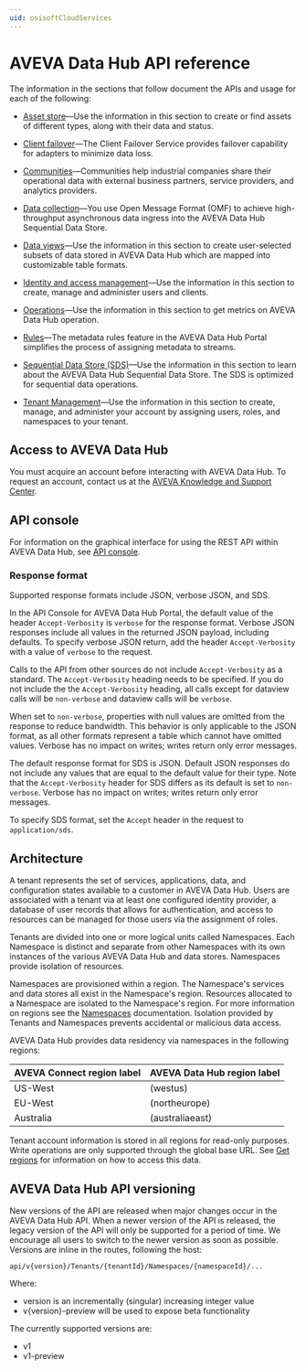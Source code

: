 ```yaml
---
uid: osisoftCloudServices
---
```


# AVEVA Data Hub API reference

The information in the sections that follow document the APIs and usage for each of the following:

* [Asset store](xref:Assets)—Use the information in this section to create or find assets of different types, along with their data and status.

* [Client failover](xref:FailoverOverview)—The Client Failover Service provides failover capability for adapters to minimize data loss. 

* [Communities](xref:communityOverview)—Communities help industrial companies share their operational data with external business partners, service providers, and analytics providers.

* [Data collection](xref:dataIngress)—You use Open Message Format (OMF) to achieve high-throughput asynchronous data ingress into the AVEVA Data Hub Sequential Data Store.

* [Data views](xref:DataViewsOverview)—Use the information in this section to create user-selected subsets of data stored in AVEVA Data Hub which are mapped into customizable table formats.

* [Identity and access management](xref:identityandaccessmanagement)—Use the information in this section to create, manage and administer users and clients.

* [Operations](xref:operationsOverview)—Use the information in this section to get metrics on AVEVA Data Hub operation.

* [Rules](xref:rules-lp)—The metadata rules feature in the AVEVA Data Hub Portal simplifies the process of assigning metadata to streams.

* [Sequential Data Store (SDS)](xref:sds)—Use the information in this section to learn about the AVEVA Data Hub Sequential Data Store. The SDS is optimized for sequential data operations.

* [Tenant Management](xref:AccountManagementOverview)—Use the information in this section to create, manage, and administer your account by assigning users, roles, and namespaces to your tenant.

## Access to AVEVA Data Hub

You must acquire an account before interacting with AVEVA Data Hub. To request an account, contact us at the [AVEVA Knowledge and Support Center](https://softwaresupport.aveva.com/).

## API console

For information on the graphical interface for using the REST API within AVEVA Data Hub, see [API console](xref:apiConsole).

### Response format

Supported response formats include JSON, verbose JSON, and SDS.

In the API Console for AVEVA Data Hub Portal, the default value of the header `Accept-Verbosity` is `verbose` for the response format. Verbose JSON responses include all values in the returned JSON payload, including defaults. To specify verbose JSON return, add the header `Accept-Verbosity` with a value of `verbose` to the request. 

Calls to the API from other sources do not include `Accept-Verbosity` as a standard. The `Accept-Verbosity` heading needs to be specified.  If you do not include the the `Accept-Verbosity` heading, all calls except for dataview calls will be `non-verbose` and dataview calls will be `verbose`.

When set to `non-verbose`, properties with null values are omitted from the response to reduce bandwidth. This behavior is only applicable to the JSON format, as all other formats represent a table which cannot have omitted values. Verbose has no impact on writes; writes return only error messages.

The default response format for SDS is JSON. Default JSON responses do not include any values that are equal to the default value for their type. Note that the `Accept-Verbosity` header for SDS differs as its default is set to `non-verbose`. Verbose has no impact on writes; writes return only error messages.

To specify SDS format, set the `Accept` header in the request to `application/sds`.

## Architecture

A tenant represents the set of services, applications, data, and configuration states available to a customer in AVEVA Data Hub. Users are associated with a tenant via at least one configured identity provider, a database of user records that allows for authentication, and access to resources can be managed for those users via the assignment of roles.

Tenants are divided into one or more logical units called Namespaces. Each Namespace is distinct and separate from other Namespaces with its own instances of the various AVEVA Data Hub and data stores. Namespaces provide isolation of resources.

Namespaces are provisioned within a region. The Namespace's services and data stores all exist in the Namespace's region. Resources allocated to a Namespace are isolated to the Namespace's region. For more information on regions see the [Namespaces](xref:tenant-namespaces) documentation.  Isolation provided by Tenants and Namespaces prevents accidental or malicious data access.

AVEVA Data Hub provides data residency via namespaces in the following regions:

| AVEVA Connect region label | AVEVA Data Hub region label |
| ------------- | ------------- |
| US-West | (westus) |
| EU-West | (northeurope) |
| Australia | (australiaeast) |

Tenant account information is stored in all regions for read-only purposes. Write operations are only supported through the global base URL. See [Get regions](xref:tenant-tenants#get-regions) for information on how to access this data.

## AVEVA Data Hub API versioning

New versions of the API are released when major changes occur in the AVEVA Data Hub API. When a newer version of the API is released, the legacy version of the API will only be supported for a period of time. We encourage all users to switch to the newer version as soon as possible. Versions are inline in the routes, following the host:

```text
api/v{version}/Tenants/{tenantId}/Namespaces/{namespaceId}/...
```

Where:

* version is an incrementally (singular) increasing integer value
* v{version}-preview will be used to expose beta functionality

The currently supported versions are:

* v1
* v1-preview

